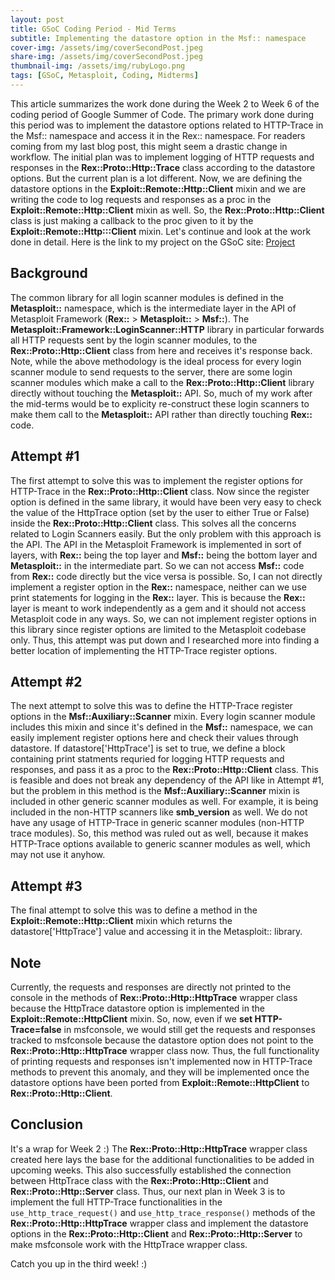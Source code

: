 ```yaml
---
layout: post
title: GSoC Coding Period - Mid Terms
subtitle: Implementing the datastore option in the Msf:: namespace
cover-img: /assets/img/coverSecondPost.jpeg
share-img: /assets/img/coverSecondPost.jpeg
thumbnail-img: /assets/img/rubyLogo.png
tags: [GSoC, Metasploit, Coding, Midterms]
---
```

  
This article summarizes the work done during the Week 2 to Week 6 of the coding period of Google Summer of Code. The primary work done during this period was to implement the datastore options related to HTTP-Trace in the Msf:: namespace and access it in the Rex:: namespace. For readers coming from my last blog post, this might seem a drastic change in workflow. The initial plan was to implement logging of HTTP requests and responses in the **Rex::Proto::Http::Trace** class according to the datastore options. But the current plan is a lot different. Now, we are defining the datastore options in the **Exploit::Remote::Http::Client** mixin and we are writing the code to log requests and responses as a proc in the **Exploit::Remote::Http::Client** mixin as well. So, the **Rex::Proto::Http::Client** class is just making a callback to the proc given to it by the **Exploit::Remote::Http:::Client** mixin. Let's continue and look at the work done in detail. Here is the link to my project on the GSoC site: [Project](https://summerofcode.withgoogle.com/programs/2022/projects/I4PxrljP)  
  
## Background
  
The common library for all login scanner modules is defined in the **Metasploit::** namespace, which is the intermediate layer in the API of Metasploit Framework (**Rex::** > **Metasploit::** > **Msf::**).  The **Metasploit::Framework::LoginScanner::HTTP** library in particular forwards all HTTP requests sent by the login scanner modules, to the **Rex::Proto::Http::Client** class from here and receives it's response back. Note, while the above methodology is the ideal process for every login scanner module to send requests to the server, there are some login scanner modules which make a call to the **Rex::Proto::Http::Client** library directly without touching the **Metasploit::** API. So, much of my work after the mid-terms would be to explicity re-construct these login scanners to make them call to the **Metasploit::** API rather than directly touching **Rex::** code.  
  
## Attempt #1
  
The first attempt to solve this was to implement the register options for HTTP-Trace in the **Rex::Proto::Http::Client** class. Now since the register option is defined in the same library, it would have been very easy to check the value of the HttpTrace option (set by the user to either True or False) inside the **Rex::Proto::Http::Client** class. This solves all the concerns related to Login Scanners easily. But the only problem with this approach is the API. The API in the Metasploit Framework is implemented in sort of layers, with **Rex::** being the top layer and **Msf::** being the bottom layer and **Metasploit::** in the intermediate part. So we can not access **Msf::** code from **Rex::** code directly but the vice versa is possible. So, I can not directly implement a register option in the **Rex::** namespace, neither can we use print statements for logging in the **Rex::** layer. This is because the **Rex::** layer is meant to work independently as a gem and it should not access Metasploit code in any ways. So, we can not implement register options in this library since register options are limited to the Metasploit codebase only. Thus, this attempt was put down and I researched more into finding a better location of implementing the HTTP-Trace register options.  
  
## Attempt #2
  
The next attempt to solve this was to define the HTTP-Trace register options in the **Msf::Auxiliary::Scanner** mixin. Every login scanner module includes this mixin and since it's defined in the **Msf::** namespace, we can easily implement register options here and check their values through datastore. If datastore['HttpTrace'] is set to true, we define a block containing print statments requried for logging HTTP requests and responses, and pass it as a proc to the **Rex::Proto::Http::Client** class. This is feasible and does not break any dependency of the API like in Attempt #1, but the problem in this method is the **Msf::Auxiliary::Scanner** mixin is included in other generic scanner modules as well. For example, it is being included in the non-HTTP scanners like **smb_version** as well. We do not have any usage of HTTP-Trace in generic scanner modules (non-HTTP trace modules). So, this method was ruled out as well, because it makes HTTP-Trace options available to generic scanner modules as well, which may not use it anyhow.  
  
## Attempt #3
  
The final attempt to solve this was to define a method in the **Exploit::Remote::Http::Client** mixin which returns the datastore['HttpTrace'] value and accessing it in the Metasploit:: library.  
  
## Note
  
Currently, the requests and responses are directly not printed to the console in the methods of **Rex::Proto::Http::HttpTrace** wrapper class because the HttpTrace datastore option is implemented in the **Exploit::Remote::HttpClient** mixin. So, now, even if we **set HTTP-Trace=false** in msfconsole, we would still get the requests and responses tracked to msfconsole because the datastore option does not point to the **Rex::Proto::Http::HttpTrace** wrapper class now. Thus, the full functionality of printing requests and responses isn't implemented now in HTTP-Trace methods to prevent this anomaly, and they will be implemented once the datastore options have been ported from **Exploit::Remote::HttpClient** to **Rex::Proto::Http::Client**.  
  
## Conclusion  
  
It's a wrap for Week 2 :) The **Rex::Proto::Http::HttpTrace** wrapper class created here lays the base for the additional functionalities to be added in upcoming weeks. This also successfully established the connection between HttpTrace class with the **Rex::Proto::Http::Client** and **Rex::Proto::Http::Server** class. Thus, our next plan in Week 3 is to implement the full HTTP-Trace functionalities in the `use_http_trace_request()` and `use_http_trace_response()` methods of the **Rex::Proto::Http::HttpTrace** wrapper class and implement the datastore options in the **Rex::Proto::Http::Client** and **Rex::Proto::Http::Server** to make msfconsole work with the HttpTrace wrapper class.  
  
Catch you up in the third week! :)  

